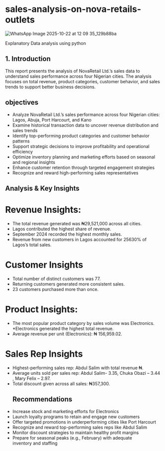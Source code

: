 # sales-analysis-on-nova-retails-outlets

![WhatsApp Image 2025-10-22 at 12 09 35_129b88ba](https://github.com/user-attachments/assets/993efdbf-dd97-417a-b785-444471f2beb1)


Explanatory Data analysis using python
## 1. Introduction
This report presents the analysis of NovaRetail Ltd.’s sales data to understand sales performance across four Nigerian cities.
The analysis focuses on total revenue, product categories, customer behavior, and sales trends to support better business decisions.

 ## objectives
* Analyze NovaRetail Ltd.’s sales performance across four Nigerian cities: Lagos, Abuja, Port Harcourt, and Kano  
* Examine historical transaction data to uncover revenue distribution and sales trends  
* Identify top-performing product categories and customer behavior patterns  
* Support strategic decisions to improve profitability and operational efficiency  
* Optimize inventory planning and marketing efforts based on seasonal and regional insights  
* Enhance customer retention through targeted engagement strategies  
* Recognize and reward high-performing sales representatives
## Analysis & Key Insights
# Revenue Insights:
* The total revenue generated was ₦29,521,000 across all cities.
* Lagos contributed the highest share of revenue.
* September 2024 recorded the highest monthly sales.
* Revenue from new customers in Lagos accounted for 25630% of
Lagos’s total sales.

# Customer Insights
* Total number of distinct customers was 77.
* Returning customers generated more consistent sales.
* 23 customers purchased more than once.
# Product Insights:
* The most popular product category by sales volume was Electronics.
*Electronics generated the highest total revenue.
* Average revenue per unit (Electronics): ₦ 156,959.02.
# Sales Rep Insights
* Highest-performing sales rep: Abdul Salim with total revenue ₦.
* Average units sold per sales rep: Abdul Salim- 3.35,
Chuka Obazi – 3.44 ,
Mary Felix – 2.97.
* Total discount given across all sales: ₦357,300.
  ## Recommendations
* Increase stock and marketing efforts for Electronics  
* Launch loyalty programs to retain and engage new customers  
* Offer targeted promotions in underperforming cities like Port Harcourt  
* Recognize and reward top-performing sales reps like Abdul Salim  
* Monitor discount strategies to maintain healthy profit margins  
* Prepare for seasonal peaks (e.g., February) with adequate inventory and staffing

